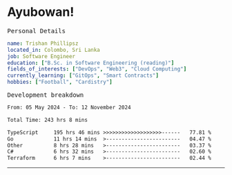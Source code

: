 # Ayubowan!

<samp>Personal Details</samp>

```yaml
name: Trishan Phillipsz
located_in: Colombo, Sri Lanka
job: Software Engineer
education: ["B.Sc. in Software Engineering (reading)"]
fields_of_interests: ["DevOps", "Web3", "Cloud Computing"]
currently_learning: ["GitOps", "Smart Contracts"]
hobbies: ["Football", "Cardistry"]
```

<samp>Development breakdown</samp>

<!--START_SECTION:waka-->

```txt
From: 05 May 2024 - To: 12 November 2024

Total Time: 243 hrs 8 mins

TypeScript     195 hrs 46 mins >>>>>>>>>>>>>>>>>>>------   77.81 %
Go             11 hrs 14 mins  >------------------------   04.47 %
Other          8 hrs 28 mins   >------------------------   03.37 %
C#             6 hrs 32 mins   >------------------------   02.60 %
Terraform      6 hrs 7 mins    >------------------------   02.44 %
```

<!--END_SECTION:waka-->

---
